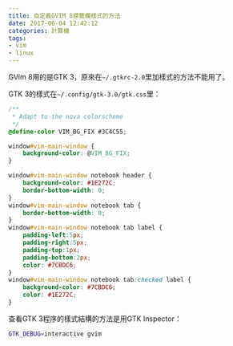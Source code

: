 ```yaml
---
title: 自定義GVIM 8標籤欄樣式的方法
date: 2017-06-04 12:42:12
categories: 計算機
tags:
- vim
- linux
---
```


GVim 8用的是GTK 3，原來在`~/.gtkrc-2.0`里加樣式的方法不能用了。

GTK 3的樣式在`~/.config/gtk-3.0/gtk.css`里：

```css
/**
 * Adapt to the nova colorscheme
 */
@define-color VIM_BG_FIX #3C4C55;

window#vim-main-window {
    background-color: @VIM_BG_FIX;
}

window#vim-main-window notebook header {
    background-color: #1E272C;
    border-bottom-width: 0;
}
window#vim-main-window notebook tab {
    border-bottom-width: 0;
}
window#vim-main-window notebook tab label {
    padding-left:5px;
    padding-right:5px;
    padding-top:1px;
    padding-bottom:2px;
    color: #7CBDC6;
}
window#vim-main-window notebook tab:checked label {
    background-color: #7CBDC6;
    color: #1E272C;
}
```

查看GTK 3程序的樣式結構的方法是用GTK Inspector：

```bash
GTK_DEBUG=interactive gvim
```

